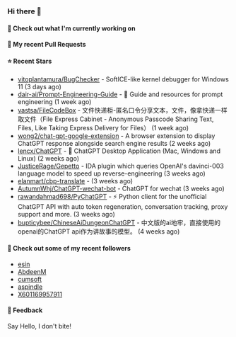 ### Hi there 👋

#### 👷 Check out what I'm currently working on

#### 🔨 My recent Pull Requests


#### ⭐ Recent Stars

- [vitoplantamura/BugChecker](https://github.com/vitoplantamura/BugChecker) - SoftICE-like kernel debugger for Windows 11 (3 days ago)
- [dair-ai/Prompt-Engineering-Guide](https://github.com/dair-ai/Prompt-Engineering-Guide) - :octopus: Guide and resources for prompt engineering (1 week ago)
- [vastsa/FileCodeBox](https://github.com/vastsa/FileCodeBox) - 文件快递柜-匿名口令分享文本，文件，像拿快递一样取文件（File Express Cabinet - Anonymous Passcode Sharing Text, Files, Like Taking Express Delivery for Files） (1 week ago)
- [wong2/chat-gpt-google-extension](https://github.com/wong2/chat-gpt-google-extension) - A browser extension to display ChatGPT response alongside search engine results (2 weeks ago)
- [lencx/ChatGPT](https://github.com/lencx/ChatGPT) - 🔮 ChatGPT Desktop Application (Mac, Windows and Linux) (2 weeks ago)
- [JusticeRage/Gepetto](https://github.com/JusticeRage/Gepetto) - IDA plugin which queries OpenAI&#39;s davinci-003 language model to speed up reverse-engineering (3 weeks ago)
- [elanmart/cbp-translate](https://github.com/elanmart/cbp-translate) -  (3 weeks ago)
- [AutumnWhj/ChatGPT-wechat-bot](https://github.com/AutumnWhj/ChatGPT-wechat-bot) - ChatGPT for wechat (3 weeks ago)
- [rawandahmad698/PyChatGPT](https://github.com/rawandahmad698/PyChatGPT) - ⚡️ Python client for the unofficial ChatGPT API with auto token regeneration, conversation tracking, proxy support and more. (3 weeks ago)
- [bupticybee/ChineseAiDungeonChatGPT](https://github.com/bupticybee/ChineseAiDungeonChatGPT) - 中文版的ai地牢，直接使用的openai的ChatGPT api作为讲故事的模型。 (4 weeks ago)

#### 👯 Check out some of my recent followers

- [esin](https://github.com/esin)
- [AbdeenM](https://github.com/AbdeenM)
- [cumsoft](https://github.com/cumsoft)
- [aspindle](https://github.com/aspindle)
- [X601169957911](https://github.com/X601169957911)

#### 💬 Feedback

Say Hello, I don't bite!